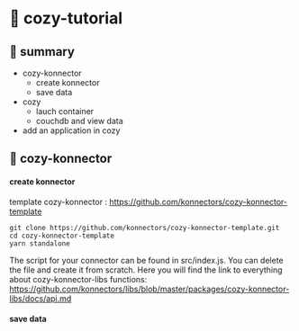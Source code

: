 # :whale: cozy-tutorial

## :pushpin: summary

- cozy-konnector
  - create konnector
  - save data
- cozy
  - lauch container
  - couchdb and view data
- add an application in cozy
 
## :link: cozy-konnector
#### create konnector
template cozy-konnector :
https://github.com/konnectors/cozy-konnector-template 

```{bash}
git clone https://github.com/konnectors/cozy-konnector-template.git
cd cozy-konnector-template
yarn standalone
```
The script for your connector can be found in src/index.js. You can delete the file and create it from scratch. Here you will find the link to everything about cozy-konnector-libs functions: https://github.com/konnectors/libs/blob/master/packages/cozy-konnector-libs/docs/api.md

#### save data

 
 
 
 
 


